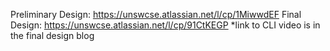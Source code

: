 Preliminary Design:
https://unswcse.atlassian.net/l/cp/1MiwwdEF
Final Design:
https://unswcse.atlassian.net/l/cp/91CtKEGP
*link to CLI video is in the final design blog